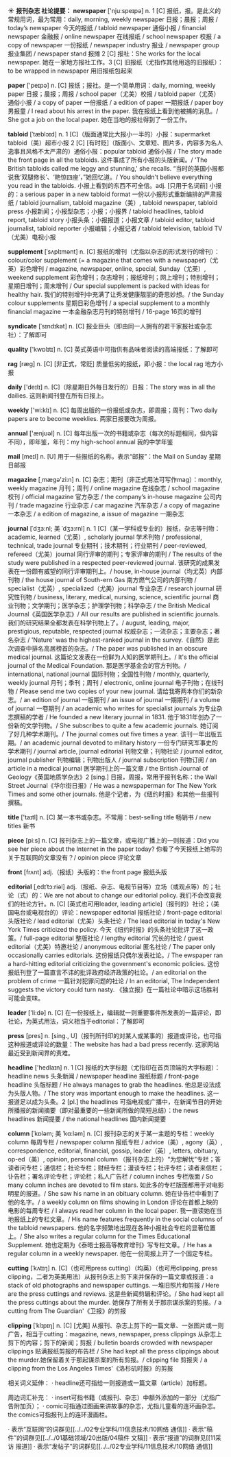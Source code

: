 ☀ <span class="category">**报刊杂志 社论提要：**</span>
<span class="vocabulary">**newspaper**</span> ['nju:speɪpə] 
<span class="definition">n. 1 [C] 报纸，报。是此义的常规用词，最为常用：</span>daily, morning, weekly newspaper 日报；晨报；周报 / today’s newspaper 今天的报纸 / tabloid newspaper 通俗小报 / financial newspaper 金融报 / online newspaper 在线报纸 / school newspaper 校报 / a copy of newspaper 一份报纸 / newspaper industry 报业 / newspaper group 报业集团 / newspaper stand 报摊 <span class="definition">2 [C] 报社：</span>She works for the local newspaper. 她在一家地方报社工作。<span class="definition">3 [C] 旧报纸（尤指作其他用途的旧报纸）：</span>to be wrapped in newspaper 用旧报纸包起来

<span class="vocabulary">**paper**</span> ['peɪpə] 
<span class="definition">n. [C] 报纸；报社。是一个简单用词：</span>daily, morning, weekly paper 日报；晨报；周报 / school paper（尤美）校报 / tabloid paper（尤英）通俗小报 / a copy of paper 一份报纸 / a edition of paper 一期报纸 / paper boy 男报童 / I read about his arrest in the paper. 我在报纸上看到他被捕的消息。/ She got a job on the local paper. 她在当地的报社得到了一份工作。
                            
<span class="vocabulary">**tabloid**</span> [ˈtæblɔɪd]
<span class="definition">n. 1 [C]（版面通常比大报小一半的）小报：</span>supermarket tabloid（美）超市小报 <span class="definition">2 [C] [有时贬]（版面小、文章短、图片多，内容多为名人逸事且风格不太严肃的）通俗小报：</span>popular tabloid 通俗小报 / The story made the front page in all the tabloids. 这件事成了所有小报的头版新闻。/ 'The British tabloids called me leggy and stunning,' she recalls. “当时的英国小报都说我‘双腿修长’、‘艳惊四座’，”她回忆道。/ You shouldn't believe everything you read in the tabloids. 小报上看到的东西不可全信。<span class="definition">adj. [只用于名词前] 小报的：</span>a serious paper in a new tabloid format 一份以小报形式重新编排的严肃报纸 / tabloid journalism, tabloid magazine（美）, tabloid newspaper, tabloid press 小报新闻；小报型杂志；小报；小报界 / tabloid headlines, tabloid report, tabloid story 小报头条；小报报道；小报文章 / tabloid editor, tabloid journalist, tabloid reporter 小报编辑；小报记者 / tabloid television, tabloid TV（尤美）电视小报

<span class="vocabulary">**supplement**</span> [ˈsʌplɪmənt]
<span class="definition">n. [C] 报纸的增刊（尤指以杂志的形式发行的增刊）：</span>colour/color supplement (= a magazine that comes with a newspaper)（尤英）彩色增刊 / magazine, newspaper, online, special, Sunday（尤英）, weekend supplement 彩色增刊；杂志增刊；报纸增刊；网上增刊；特别增刊；星期日增刊；周末增刊 / Our special supplement is packed with ideas for healthy hair. 我们的特别增刊中充满了让秀发健康靓丽的奇思妙想。/ the Sunday colour supplements 星期日彩色增刊 / a special supplement to a monthly financial magazine 一本金融杂志月刊的特别增刊 / 16-page 16页的增刊
 
<span class="vocabulary">**syndicate**</span> [ˈsɪndɪkət]
<span class="definition">n. [C] 报业巨头（即由同一人拥有的若干家报社或杂志社）：</span>了解即可

<span class="vocabulary">**quality**</span> ['kwɒlɪtɪ] 
<span class="definition">n. [C] 英式英语中可指供有品味者阅读的高端报纸：</span>了解即可

<span class="vocabulary">**rag**</span> [ræɡ] 
<span class="definition">n. [C] [非正式，常贬] 质量低劣的报纸，即小报：</span>the local rag 地方小报

<span class="vocabulary">**daily**</span> ['deɪlɪ] 
<span class="definition">n. [C]（除星期日外每日发行的）日报：</span>The story was in all the dailies. 这则新闻刊登在所有日报上。

<span class="vocabulary">**weekly**</span> ['wi:klɪ] 
<span class="definition">n. [C] 每周出版的一份报纸或杂志，即周报；周刊：</span>Two daily papers are to become weeklies. 两家日报要改为周报。

<span class="vocabulary">**annual**</span> ['ænjʊəl] 
<span class="definition">n. [C] 每年出版一次的书籍或杂志（每次的标题相同，但内容不同），即年鉴，年刊：</span>my high-school annual 我的中学年鉴

<span class="vocabulary">**mail**</span> [meɪl] 
<span class="definition">n. [U] 用于一些报纸的名称，表示“邮报”：</span>the Mail on Sunday 星期日邮报

<span class="vocabulary">**magazine**</span> [͵mæɡə'zi:n] 
<span class="definition">n. [C] 杂志；期刊（非正式用法可写作mag）：</span>monthly, weekly magazine 月刊；周刊 / online magazine 在线杂志 / school magazine 校刊 / official magazine 官方杂志 / the company’s in-house magazine 公司内刊 / trade magazine 行业杂志 / car magazine 汽车杂志 / a copy of magazine 一本杂志 / a edition of magazine, a issue of magazine 一期杂志
           
<span class="vocabulary">**journal**</span> [ˈdʒɜ:nl; 美 ˈdʒɜ:rnl]
<span class="definition">n. 1 [C]（某一学科或专业的）报纸，杂志等刊物：</span>academic, learned（尤英）, scholarly journal 学术刊物 / professional, technical, trade journal 专业期刊；技术期刊；行业期刊 / peer-reviewed, refereed（尤美）journal 同行评审的期刊；专家评审的期刊 / The results of the study were published in a respected peer-reviewed journal. 该研究的成果发表在一份颇有威望的同行评审期刊上。/ house, in-house journal（均尤英）内部刊物 / the house journal of South-ern Gas 南方燃气公司的内部刊物 / specialist（尤英）, specialized（尤美）journal 专业杂志 / research journal 研究性刊物 / business, literary, medical, nursing, science, scientific journal 商业刊物；文学期刊；医学杂志；护理学刊物；科学杂志 / the British Medical Journal《英国医学杂志》/ All our results are published in scientific journals. 我们的研究结果全都发表在科学刊物上了。/ august, leading, major, prestigious, reputable, respected journal 权威杂志；一流杂志；主要杂志；著名杂志 / 'Nature' was the highest-ranked journal in the survey.《自然》是此次调查中排名高居榜首的杂志。/ The paper was published in an obscure medical journal. 这篇论文发表在一份鲜为人知的医学期刊上。/ It's the official journal of the Medical Foundation. 那是医学基金会的官方刊物。/ international, national journal 国际刊物；全国性刊物 / monthly, quarterly, weekly journal 月刊；季刊；周刊 / electronic, online journal 电子刊物；在线刊物 / Please send me two copies of your new journal. 请给我寄两本你们的新杂志。/ an edition of journal 一版期刊 / an issue of journal 一期期刊 / a volume of journal 一卷期刊 / an academic who writes for specialist journals 为专业杂志撰稿的学者 / He founded a new literary journal in 1831. 他于1831年创办了一份新的文学刊物。/ She subscribes to quite a few academic journals. 她订阅了好几种学术期刊。/ The journal comes out five times a year. 该刊一年出版五期。/ an academic journal devoted to military history 一份专门研究军事史的学术期刊 / journal article, journal editorial 刊物文章；刊物社论 / journal editor, journal publisher 刊物编辑；刊物出版人 / journal subscription 刊物订阅 / an article in a medical journal 医学期刊上的一篇文章 / the British Journal of Geology《英国地质学杂志》<span class="definition">2 [sing.] 日报，周报，常用于报刊名称：</span>the Wall Street Journal《华尔街日报》/ He was a newspaperman for The New York Times and some other journals. 他是个记者，为《纽约时报》和其他一些报刊撰稿。

<span class="vocabulary">**title**</span> ['taɪtl] 
<span class="definition">n. [C] 某一本书或杂志。不常用：</span>best-selling title 畅销书 / new titles 新书

<span class="vocabulary">**piece**</span> [pi:s] 
<span class="definition">n. [C] 报刊杂志上的一篇文章，或电视广播上的一则报道：</span>Did you see her piece about the Internet in the paper today? 你看了今天报纸上她写的关于互联网的文章没有？/ opinion piece 评论文章

<span class="vocabulary">**front**</span> [frʌnt] 
<span class="definition">adj.（报纸）头版的：</span>the front page 报纸头版
           
<span class="vocabulary">**editorial**</span> [ˌedɪˈtɔ:riəl]
<span class="definition">adj.（报纸、杂志、电视节目等）立场（或观点等）的；社论（式）的：</span>We are not about to change our editorial policy. 我们不会改变我们的社论方针。<span class="definition">n. [C] [英式也可用leader, leading article]（报刊的）社论；（美国电台或电视台的）评论：</span>newspaper editorial 报纸社论 / front-page editorial 头版社论 / lead editorial（尤美）头条社论 / The lead editorial in today's New York Times criticized the policy. 今天《纽约时报》的头条社论批评了这一政策。/ full-page editorial 整版社论 / lengthy editorial 冗长的社论 / guest editorial（尤美）特邀社论 / anonymous editorial 匿名社论 / The paper only occasionally carries editorials. 这份报纸只偶尔发表社论。/ The ewspaper ran a hard-hitting editorial criticizing the government's economic policies. 这份报纸刊登了一篇直言不讳的批评政府经济政策的社论。/ an editorial on the problem of crime 一篇针对犯罪问题的社论 / In an editorial, The Independent suggests the victory could turn nasty. 《独立报》在一篇社论中暗示这场胜利可能会变味。

<span class="vocabulary">**leader**</span> ['li:də] 
<span class="definition">n. [C] 在一份报纸上，编辑就一则重要事件所发表的一篇评论，即社论，为英式用法，词义相当于editorial：</span>了解即可

<span class="vocabulary">**press**</span> [pres] 
<span class="definition">n. [sing., U]（报刊所刊印的对某人或某事的）报道或评论，也可指这种报道或评论的数量：</span>The website has had a bad press recently. 这家网站最近受到新闻界的责难。

<span class="vocabulary">**headline**</span> ['hedlaɪn] 
<span class="definition">n. 1 [C] 报纸的大字标题（尤指印在首页顶端的大字标题）：</span>headline news 头条新闻 / newspaper headline 报纸标题 / front-page headline 头版标题 / He always manages to grab the headlines. 他总是设法成为头版人物。/ The story was important enough to make the headlines. 这一报道足以成为头条。<span class="definition">2 [pl.] the headlines 可指电视或广播中，在新闻节目的开始所播报的新闻摘要（即对最重要的一些新闻所做的简短总结）：</span>the news headlines 新闻提要 / the national headlines 国内新闻提要
           
<span class="vocabulary">**column**</span> [ˈkɒləm; 美 ˈkɑ:ləm]
<span class="definition">n. [C] 报刊杂志的关于某一主题的专栏：</span>weekly column 每周专栏 / newspaper column 报纸专栏 / advice（美）, agony（英）, correspondence, editorial, financial, gossip, leader（英）, letters, obituary, op-ed（美）, opinion, personal column （报刊杂志上的）“为您解忧”专栏；答读者问专栏；通信栏；社论专栏；财经专栏；漫谈专栏；社评专栏；读者来信栏；讣告栏；署名评论专栏；评论栏；私人广告栏 / column inches 专栏版面 / So many column inches are devoted to film stars. 如此多的专栏版面都用于对电影明星的报道。/ She saw his name in an obituary column. 她在讣告栏中看到了他的名字。/ a weekly column on films showing in London 评论在首都上映的电影的每周专栏 / I always read her column in the local paper. 我一直读她在当地报纸上的专栏文章。/ His name features frequently in the social columns of the tabloid newspapers. 他的名字频繁地出现在各种小报社会专栏的显著位置上。/ She also writes a regular column for the Times Educational Supplement. 她也定期为《泰晤士报高等教育增刊》写专栏文章。/ He has a regular column in a weekly newspaper. 他在一份周报上开了一个固定专栏。
           
<span class="vocabulary">**cutting**</span> [ˈkʌtɪŋ]
<span class="definition">n. [C]（也可用press cutting）（均英）（也可用clipping, press clipping，二者为英美用法）从报刊杂志上剪下来并保存的一篇文章或报道：</span>a stack of old photographs and newspaper cuttings. 一堆旧照片和剪报 / Here are the press cuttings and reviews. 这是些新闻剪辑和评论。/ She had kept all the press cuttings about the murder. 她保存了所有关于那宗谋杀案的剪报。/ a cutting from The Guardian'《卫报》的剪报

<span class="vocabulary">**clipping**</span> [ˈklɪpɪŋ]
<span class="definition">n. [C] [尤美] 从报刊、杂志上剪下的一篇文章、一张图片或一则广告，相当于cutting：</span>magazine, news, newspaper, press clippings 从杂志上剪下的内容；剪下的新闻；剪报 / bulletin boards crowded with newspaper clippings 贴满报纸剪报的布告栏 / She had kept all the press clippings about the murder.她保留着关于那起谋杀案的所有剪报。/ clipping file 剪报夹 / a clipping from the Los Angeles Times'《洛杉矶时报》的剪报

相关词义延伸：
· headline还可指给一则报道或一篇文章（article）加标题。

周边词汇补充：
· insert可指书籍（或报刊、杂志）中额外添加的一部分（尤指广告附加页）；
· comic可指通过图画来讲故事的杂志，尤指儿童看的连环画杂志。the comics可指报刊上的连环漫画栏。

· 表示“互联网”的词群见[[../../02专业学科/11信息技术/10网络 通信]]
· 表示“稿件”的词群见[[../../01基础领域/20出版/04稿件 文稿]]
· 表示“报道”的词群见[[11采访 报道]]
· 表示“发帖子”的词群见[[../../02专业学科/11信息技术/10网络 通信]]
